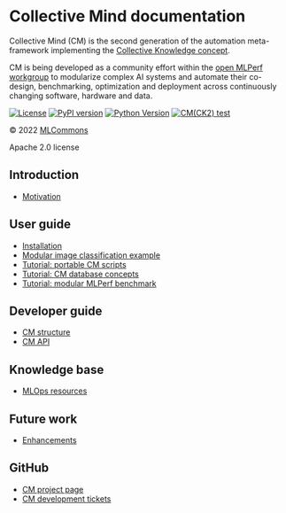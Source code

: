 # Collective Mind documentation

Collective Mind (CM) is the second generation of the automation meta-framework 
implementing the [Collective Knowledge concept](https://arxiv.org/abs/2011.01149).

CM is being developed as a community effort within the [open MLPerf workgroup](https://github.com/mlcommons/ck/blob/master/docs/mlperf-education-workgroup.md)
to modularize complex AI systems and automate their co-design, benchmarking, 
optimization and deployment across continuously changing software, hardware and data.

[![License](https://img.shields.io/badge/License-Apache%202.0-green)](https://github.com/mlcommons/ck/tree/master/cm)
[![PyPI version](https://badge.fury.io/py/cmind.svg)](https://pepy.tech/project/cmind)
[![Python Version](https://img.shields.io/badge/python-3+-blue.svg)](https://github.com/mlcommons/ck/tree/master/cm)
[![CM(CK2) test](https://github.com/mlcommons/ck/actions/workflows/test-cm.yml/badge.svg)](https://github.com/mlcommons/ck/actions/workflows/test-cm.yml)

&copy; 2022 [MLCommons](https://mlcommons.org)<br>

Apache 2.0 license

## Introduction

* [Motivation](motivation.md)

## User guide

* [Installation](installation.md)
* [Modular image classification example](example-modular-image-classification.md)
* [Tutorial: portable CM scripts](tutorial-scripts.md)
* [Tutorial: CM database concepts](tutorial-concept.md)
* [Tutorial: modular MLPerf benchmark](tutorial-modular-mlperf.md)

## Developer guide

* [CM structure](structure.md)
* [CM API](https://cknowledge.org/docs/cm/api/cmind.html)

## Knowledge base

* [MLOps resources](KB/MLOps.md)

## Future work
   
* [Enhancements](enhancements.md)

## GitHub

* [CM project page](https://github.com/mlcommons/ck)
* [CM development tickets](https://github.com/mlcommons/ck/issues)
